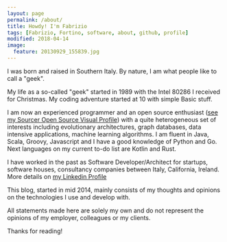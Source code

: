 ```yaml
---
layout: page
permalink: /about/
title: Howdy! I'm Fabrizio
tags: [Fabrizio, Fortino, software, about, github, profile]
modified: 2018-04-14
image:
  feature: 20130929_155839.jpg
---
```


I was born and raised in Southern Italy. By nature, I am what people like to call a "geek".

My life as a so-called "geek" started in 1989 with the Intel 80286 I received for Christmas. My coding adventure started at 10 with simple Basic stuff.

I am now an experienced programmer and an open source enthusiast (<a href="https://sourcerer.io/fabriziofortino" target="_blank">see my Sourcer Open Source Visual Profile</a>) with a quite heterogeneous set of interests including evolutionary architectures, graph databases, data intensive applications, machine learning algorithms. I am fluent in Java, Scala, Groovy, Javascript and I have a good knowledge of Python and Go. Next languages on my current to-do list are Kotlin and Rust.

I have worked in the past as Software Developer/Architect for startups, software houses, consultancy companies between Italy, California, Ireland. More details on <a href="https://www.linkedin.com/profile/view?id=4440381" target="_blank">my Linkedin Profile </a> 

This blog, started in mid 2014, mainly consists of my thoughts and opinions on the technologies I use and develop with. 

All statements made here are solely my own and do not represent the opinions of my employer, colleagues or my clients.

Thanks for reading!
